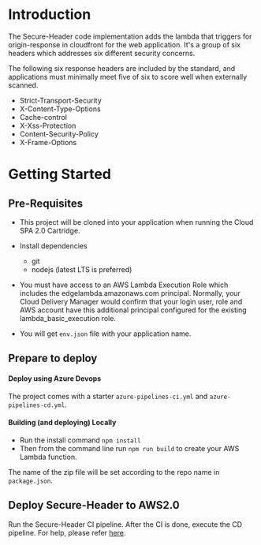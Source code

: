 # Introduction 
The Secure-Header code implementation adds the lambda that triggers for origin-response in cloudfront for the web application. It's a group of six headers which addresses six different security concerns.

The following six response headers are included by the standard, and applications must minimally meet five of six to score well when externally scanned.

* Strict-Transport-Security
* X-Content-Type-Options
* Cache-control
* X-Xss-Protection
* Content-Security-Policy
* X-Frame-Options

# Getting Started
## Pre-Requisites
* This project will be cloned into your application when running the Cloud SPA 2.0 Cartridge.
* Install dependencies
   * git
   * nodejs (latest LTS is preferred)
* You must have access to an AWS Lambda Execution Role which includes the edgelambda.amazonaws.com principal.  Normally, your Cloud Delivery Manager would confirm that your login user, role and AWS account have this additional principal configured for the existing lambda_basic_execution role.

* You will get `env.json` file with your application name.

## Prepare to deploy
#### Deploy using Azure Devops
The project comes with a starter `azure-pipelines-ci.yml` and `azure-pipelines-cd.yml`. 

#### Building (and deploying) Locally
* Run the install command `npm install`
* Then from the command line run `npm run build` to create your AWS Lambda function.  

The name of the zip file will be set according to the repo name in `package.json`.

## Deploy Secure-Header to AWS2.0
Run the Secure-Header CI pipeline. After the CI is done, execute the CD pipeline.
For help, please refer [here](https://ciodeveloper.accenture.com/cio_cartridge/cloud2_cartridge/aws2/common/spa2.0_deployment/#deployment).

